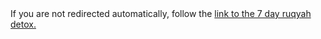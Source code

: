 [path: /7day]:/

<!DOCTYPE HTML>
<html lang="en-US">
    <head>
        <meta charset="UTF-8">
        <meta http-equiv="refresh" content="1;url=http://muhammadtim.com/ruqyah/7-day-detox">
        <script type="text/javascript">
            window.location.href = "http://muhammadtim.com/ruqyah/7-day-detox"
        </script>
        <title>Page Redirection to Muhammad Tim's 7 Day Detox Page</title>
    </head>
    <body>
        <!-- Note: don't tell people to `click` the link, just tell them that it is a link. -->
        If you are not redirected automatically, follow the <a href='http://muhammadtim.com/ruqyah/7-day-detox'>link to the 7 day ruqyah detox.</a>
    </body>
</html>